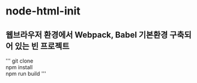 # node-html-init
## 웹브라우저 환경에서 Webpack, Babel 기본환경 구축되어 있는 빈 프로젝트  
'''
    git clone  
    npm install  
    npm run build
'''